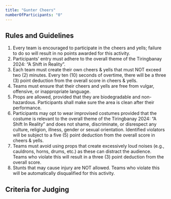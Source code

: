 ```yaml
---
title: "Gunter Cheers"
numberOfParticipants: "0"
---
```


## Rules and Guidelines

1. Every team is encouraged to participate in the cheers and yells; failure to do so will result in no points awarded for this activity.
2. Participants’ entry must adhere to the overall theme of the Tiringbanay 2024: “A Shift in Reality”.
3. Each team must create their own cheers & yells that must NOT exceed two (2) minutes. Every ten (10) seconds of overtime, there will be a three (3) point deduction from the overall score in cheers & yells.
4. Teams must ensure that their cheers and yells are free from vulgar, offensive, or inappropriate language.
5. Props are allowed, provided that they are biodegradable and non-hazardous. Participants shall make sure the area is clean after their performance.
6. Participants may opt to wear improvised costumes provided that the costume is relevant to the overall theme of the Tiringbanay 2024: “A Shift In Reality” and does not shame, discriminate, or disrespect any culture, religion, illness, gender or sexual orientation. Identified violators will be subject to a five (5) point deduction from the overall score in cheers & yells.
7. Teams must avoid using props that create excessively loud noises (e.g., cauldrons, horns, drums, etc.) as these can distract the audience. Teams who violate this will result in a three (3) point deduction from the overall score.
8. Stunts that may cause injury are NOT allowed. Teams who violate this will be automatically disqualified for this activity.


## Criteria for Judging




